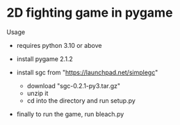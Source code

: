 # 2D fighting game in pygame

Usage

- requires python 3.10 or above
- install pygame 2.1.2
- install sgc from "https://launchpad.net/simplegc"
    - download "sgc-0.2.1-py3.tar.gz"
    - unzip it
    - cd into the directory and run setup.py

- finally to run the game, run bleach.py